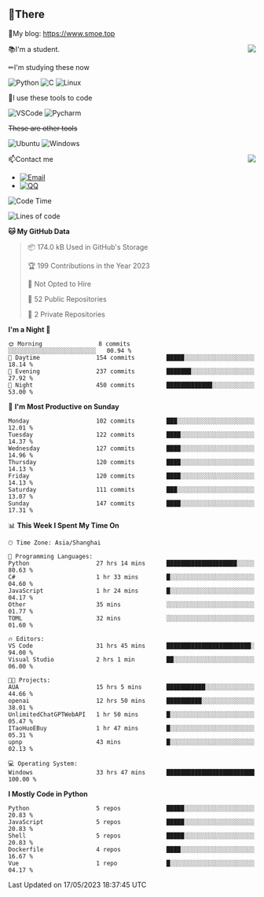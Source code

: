 
## 👏There

📰My blog: https://www.smoe.top

<img align="right" src="https://github-readme-stats.vercel.app/api/top-langs/?username=AkashiCoin"/>


📚I'm a student.

✏I'm studying these now

![Python](https://img.shields.io/badge/-Python-blue?style=flat-square&logo=Python&logoColor=fff)
![C](https://img.shields.io/badge/-C-585858?style=flat-square&logo=C&logoColor=fff)
![Linux](https://img.shields.io/badge/-Linux-black?style=flat-square&logo=Linux&logoColor=fff)

🔨I use these tools to code

![VSCode](https://img.shields.io/badge/-VSCode-blue?style=flat-square&logo=visualstudiocode&logoColor=fff)
![Pycharm](https://img.shields.io/badge/-Pycharm-green?style=flat-square&logo=pycharm&logoColor=fff)

 ~~These are other tools~~

![Ubuntu](https://img.shields.io/badge/-Ubuntu-orange?style=flat-square&logo=Ubuntu&logoColor=fff)
![Windows](https://img.shields.io/badge/-Windows-blue?style=flat-square&logo=Windows&logoColor=fff)

<img align="right" src="https://github-readme-stats.vercel.app/api?username=AkashiCoin" />


📫Contact me

* [![Email](https://img.shields.io/badge/Email-l1040186796@gmail.com-1?style=social&logoColor=fff)](mailto:l1040186796@gmail.com)
* [![QQ](https://img.shields.io/badge/QQ-1040186796-1?style=social&logoColor=fff)](tencent://AddContact/?fromId=45&fromSubId=1&subcmd=all&uin=1040186796&website=www.oicqzone.com)

<!--START_SECTION:waka-->
![Code Time](http://img.shields.io/badge/Code%20Time-758%20hrs%2043%20mins-blue)

![Lines of code](https://img.shields.io/badge/From%20Hello%20World%20I%27ve%20Written-242.1%20thousand%20lines%20of%20code-blue)

**🐱 My GitHub Data** 

> 📦 174.0 kB Used in GitHub's Storage 
 > 
> 🏆 199 Contributions in the Year 2023
 > 
> 🚫 Not Opted to Hire
 > 
> 📜 52 Public Repositories 
 > 
> 🔑 2 Private Repositories 
 > 
**I'm a Night 🦉** 

```text
🌞 Morning                8 commits           ░░░░░░░░░░░░░░░░░░░░░░░░░   00.94 % 
🌆 Daytime                154 commits         █████░░░░░░░░░░░░░░░░░░░░   18.14 % 
🌃 Evening                237 commits         ███████░░░░░░░░░░░░░░░░░░   27.92 % 
🌙 Night                  450 commits         █████████████░░░░░░░░░░░░   53.00 % 
```
📅 **I'm Most Productive on Sunday** 

```text
Monday                   102 commits         ███░░░░░░░░░░░░░░░░░░░░░░   12.01 % 
Tuesday                  122 commits         ████░░░░░░░░░░░░░░░░░░░░░   14.37 % 
Wednesday                127 commits         ████░░░░░░░░░░░░░░░░░░░░░   14.96 % 
Thursday                 120 commits         ████░░░░░░░░░░░░░░░░░░░░░   14.13 % 
Friday                   120 commits         ████░░░░░░░░░░░░░░░░░░░░░   14.13 % 
Saturday                 111 commits         ███░░░░░░░░░░░░░░░░░░░░░░   13.07 % 
Sunday                   147 commits         ████░░░░░░░░░░░░░░░░░░░░░   17.31 % 
```


📊 **This Week I Spent My Time On** 

```text
🕑︎ Time Zone: Asia/Shanghai

💬 Programming Languages: 
Python                   27 hrs 14 mins      ████████████████████░░░░░   80.63 % 
C#                       1 hr 33 mins        █░░░░░░░░░░░░░░░░░░░░░░░░   04.60 % 
JavaScript               1 hr 24 mins        █░░░░░░░░░░░░░░░░░░░░░░░░   04.17 % 
Other                    35 mins             ░░░░░░░░░░░░░░░░░░░░░░░░░   01.77 % 
TOML                     32 mins             ░░░░░░░░░░░░░░░░░░░░░░░░░   01.60 % 

🔥 Editors: 
VS Code                  31 hrs 45 mins      ████████████████████████░   94.00 % 
Visual Studio            2 hrs 1 min         ██░░░░░░░░░░░░░░░░░░░░░░░   06.00 % 

🐱‍💻 Projects: 
AUA                      15 hrs 5 mins       ███████████░░░░░░░░░░░░░░   44.66 % 
openai                   12 hrs 50 mins      ██████████░░░░░░░░░░░░░░░   38.01 % 
UnlimitedChatGPTWebAPI   1 hr 50 mins        █░░░░░░░░░░░░░░░░░░░░░░░░   05.47 % 
ITaoHuoEBuy              1 hr 47 mins        █░░░░░░░░░░░░░░░░░░░░░░░░   05.31 % 
upnp                     43 mins             █░░░░░░░░░░░░░░░░░░░░░░░░   02.13 % 

💻 Operating System: 
Windows                  33 hrs 47 mins      █████████████████████████   100.00 % 
```

**I Mostly Code in Python** 

```text
Python                   5 repos             █████░░░░░░░░░░░░░░░░░░░░   20.83 % 
JavaScript               5 repos             █████░░░░░░░░░░░░░░░░░░░░   20.83 % 
Shell                    5 repos             █████░░░░░░░░░░░░░░░░░░░░   20.83 % 
Dockerfile               4 repos             ████░░░░░░░░░░░░░░░░░░░░░   16.67 % 
Vue                      1 repo              █░░░░░░░░░░░░░░░░░░░░░░░░   04.17 % 
```




 Last Updated on 17/05/2023 18:37:45 UTC
<!--END_SECTION:waka-->
